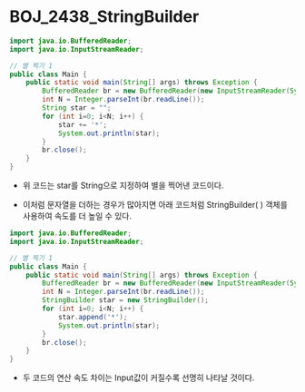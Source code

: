 # BOJ_2438_StringBuilder

```java
import java.io.BufferedReader;
import java.io.InputStreamReader;

// 별 찍기 1
public class Main {
    public static void main(String[] args) throws Exception {
        BufferedReader br = new BufferedReader(new InputStreamReader(System.in));
        int N = Integer.parseInt(br.readLine());
        String star = "";
        for (int i=0; i<N; i++) {
            star += '*';
            System.out.println(star);
        }
        br.close();
    }
}
```

- 위 코드는 star를 String으로 지정하여 별을 찍어낸 코드이다.

- 이처럼 문자열을 더하는 경우가 많아지면 아래 코드처럼 StringBuilder( ) 객체를 사용하여 속도를 더 높일 수 있다.

```java
import java.io.BufferedReader;
import java.io.InputStreamReader;

// 별 찍기 1
public class Main {
    public static void main(String[] args) throws Exception {
        BufferedReader br = new BufferedReader(new InputStreamReader(System.in));
        int N = Integer.parseInt(br.readLine());
        StringBuilder star = new StringBuilder();
        for (int i=0; i<N; i++) {
            star.append('*');
            System.out.println(star);
        }
        br.close();
    }
}
```

- 두 코드의 연산 속도 차이는 Input값이 커질수록 선명히 나타날 것이다.
